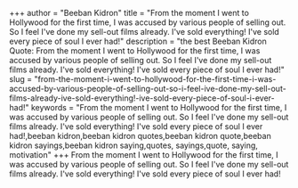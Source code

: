 +++
author = "Beeban Kidron"
title = "From the moment I went to Hollywood for the first time, I was accused by various people of selling out. So I feel I've done my sell-out films already. I've sold everything! I've sold every piece of soul I ever had!"
description = "the best Beeban Kidron Quote: From the moment I went to Hollywood for the first time, I was accused by various people of selling out. So I feel I've done my sell-out films already. I've sold everything! I've sold every piece of soul I ever had!"
slug = "from-the-moment-i-went-to-hollywood-for-the-first-time-i-was-accused-by-various-people-of-selling-out-so-i-feel-ive-done-my-sell-out-films-already-ive-sold-everything!-ive-sold-every-piece-of-soul-i-ever-had!"
keywords = "From the moment I went to Hollywood for the first time, I was accused by various people of selling out. So I feel I've done my sell-out films already. I've sold everything! I've sold every piece of soul I ever had!,beeban kidron,beeban kidron quotes,beeban kidron quote,beeban kidron sayings,beeban kidron saying,quotes, sayings,quote, saying, motivation"
+++
From the moment I went to Hollywood for the first time, I was accused by various people of selling out. So I feel I've done my sell-out films already. I've sold everything! I've sold every piece of soul I ever had!
